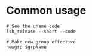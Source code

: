 # Common usage
```shell
# See the uname code
lsb_release --short --code

# Make new group effective
newgrp $grpName
```
